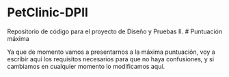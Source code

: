 # PetClinic-DPII
Repositorio de código para el proyecto de Diseño y Pruebas II. # Puntuación máxima

Ya que de momento vamos a presentarnos a la máxima puntuación, voy a escribir aquí los requisitos necesarios para que no haya confusiones, y si cambiamos en cualquier momento lo modificamos aquí.

